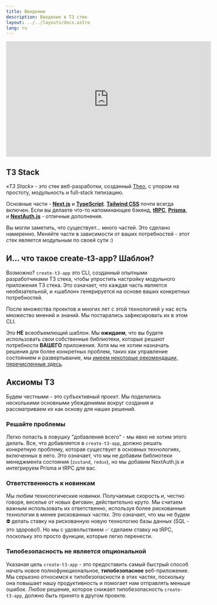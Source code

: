 ```yaml
---
title: Введение
description: Введение в T3 стек
layout: ../../layouts/docs.astro
lang: ru
---
```


<div class="embed">
<iframe width="560" height="315" src="https://www.youtube.com/embed/YkOSUVzOAA4" title="The best stack for your next project" frameborder="0" allow="accelerometer; autoplay; clipboard-write; encrypted-media; gyroscope; picture-in-picture" allowfullscreen></iframe>
</div>

## T3 Stack

_«T3 Stack»_ - это стек веб-разработки, созданный [Theo](https://twitter.com/t3dotgg), с упором на простоту, модульность и full-stack типизацию.

Основные части - [**Next.js**](https://nextjs.org/) и [**TypeScript**](https://typescriptlang.org/). [**Tailwind CSS**](https://tailwindcss.com/) почти всегда включен. Если вы делаете что-то напоминающее бэкенд, [**tRPC**](https://trpc.io/), [**Prisma**](https://prisma.io/), и [**NextAuth.js**](https://next-auth.js.org/) - отличные дополнения.

Вы могли заметить, что существует… много частей. Это сделано намеренно. Меняйте части в зависимости от ваших потребностей - этот стек является модульным по своей сути :)

## И... что такое create-t3-app? Шаблон?

Возможно? `create-t3-app` это CLI, созданный опытными разработчиками T3 стека, чтобы упростить настройку модульного приложения T3 стека. Это означает, что каждая часть является необязательной, и «шаблон» генерируется на основе ваших конкретных потребностей.

После множества проектов и многих лет с этой технологией у нас есть множество мнений и знаний. Мы постарались зафиксировать их в этом CLI.

Это **НЕ** всеобъемлющий шаблон. Мы **ожидаем**, что вы будете использовать свои собственные библиотеки, которые решают потребности **ВАШЕГО** приложения. Хотя мы не хотим назначать решения для более конкретных проблем, таких как управление состоянием и развертывание, мы [имеем некоторые рекомендации, перечисленные здесь](/ru/other-recs).

## Аксиомы T3

Будем честными - это _субъективный проект_. Мы поделились несколькими основными убеждениями вокруг создания и рассматриваем их как основу для наших решений.

### Решайте проблемы

Легко попасть в ловушку "добавления всего" - мы явно не хотим этого делать. Все, что добавляется в `create-t3-app`, должно решать конкретную проблему, которая существует в основных технологиях, включенных в него. Это означает, что мы не добавим библиотеки менеджмента состояния (`zustand`, `redux`), но мы добавим NextAuth.js и интегрируем Prisma и tRPC для вас.

### Ответственность к новинкам

Мы любим технологические новинки. Получаемые скорость и, честно говоря, веселье от новых фиговин, действительно круто. Мы считаем важным использовать их ответственно, используя более рискованные технологии в менее рискованных частях. Это означает, что мы не будем ⛔️ делать ставку на рискованную новую технологию базы данных (SQL - это здорово!). Но мы с удовольствием ✅ сделаем ставку на tRPC, поскольку это просто функции, которые легко перенести.

### Типобезопасность не является опциональной

Указаная цель `create-t3-app` - это предоставить самый быстрый способ начать новое полнофункциональное, **типобезопасное** веб-приложение. Мы серьезно относимся к типобезопасности в этих частях, поскольку она повышает нашу продуктивность и помогает нам отправлять меньше ошибок. Любое решение, которое снижает типобезопасность `create-t3-app`, должно быть принято в другом проекте.
